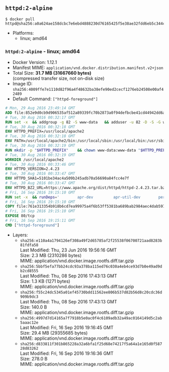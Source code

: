 ## `httpd:2-alpine`

```console
$ docker pull httpd@sha256:a0a624ae158dcbc7e6ebd4888230d76165425f5e38ae32fdd6eb5c344cd4d2aa
```

-	Platforms:
	-	linux; amd64

### `httpd:2-alpine` - linux; amd64

-	Docker Version: 1.12.1
-	Manifest MIME: `application/vnd.docker.distribution.manifest.v2+json`
-	Total Size: **31.7 MB (31667660 bytes)**  
	(compressed transfer size, not on-disk size)
-	Image ID: `sha256:4009ffe7e1110d82f96a4f48632ba38efe90ed2cecf1276eb24508e00af42489`
-	Default Command: `["httpd-foreground"]`

```dockerfile
# Mon, 29 Aug 2016 23:49:14 GMT
ADD file:852e9d0cb9d906535af512a89339fc70b2873a0f94defbcbe41cd44942dd6ac8 in / 
# Tue, 30 Aug 2016 00:32:17 GMT
RUN set -x 	&& addgroup -g 82 -S www-data 	&& adduser -u 82 -D -S -G www-data www-data
# Tue, 30 Aug 2016 00:32:18 GMT
ENV HTTPD_PREFIX=/usr/local/apache2
# Tue, 30 Aug 2016 00:32:18 GMT
ENV PATH=/usr/local/apache2/bin:/usr/local/sbin:/usr/local/bin:/usr/sbin:/usr/bin:/sbin:/bin
# Tue, 30 Aug 2016 00:32:19 GMT
RUN mkdir -p "$HTTPD_PREFIX" 	&& chown www-data:www-data "$HTTPD_PREFIX"
# Tue, 30 Aug 2016 00:32:19 GMT
WORKDIR /usr/local/apache2
# Tue, 30 Aug 2016 00:33:46 GMT
ENV HTTPD_VERSION=2.4.23
# Tue, 30 Aug 2016 00:33:47 GMT
ENV HTTPD_SHA1=5101be34ac4a509b245adb70a56690a84fcc4e7f
# Tue, 30 Aug 2016 00:33:47 GMT
ENV HTTPD_BZ2_URL=https://www.apache.org/dist/httpd/httpd-2.4.23.tar.bz2
# Fri, 16 Sep 2016 19:15:10 GMT
RUN set -x 	&& runDeps=' 		apr-dev 		apr-util-dev 		perl 	' 	&& apk add --no-cache --virtual .build-deps 		$runDeps 		ca-certificates 		gcc 		gnupg 		libc-dev 		make 		openssl 		openssl-dev 		pcre-dev 		tar 		&& wget -O httpd.tar.bz2 "$HTTPD_BZ2_URL" 	&& echo "$HTTPD_SHA1 *httpd.tar.bz2" | sha1sum -c - 	&& wget -O httpd.tar.bz2.asc "$HTTPD_BZ2_URL.asc" 	&& export GNUPGHOME="$(mktemp -d)" 	&& gpg --keyserver ha.pool.sks-keyservers.net --recv-keys A93D62ECC3C8EA12DB220EC934EA76E6791485A8 	&& gpg --batch --verify httpd.tar.bz2.asc httpd.tar.bz2 	&& rm -r "$GNUPGHOME" httpd.tar.bz2.asc 		&& mkdir -p src 	&& tar -xvf httpd.tar.bz2 -C src --strip-components=1 	&& rm httpd.tar.bz2 	&& cd src 		&& ./configure 		--prefix="$HTTPD_PREFIX" 		--enable-mods-shared=reallyall 	&& make -j"$(getconf _NPROCESSORS_ONLN)" 	&& make install 		&& cd .. 	&& rm -r src 		&& sed -ri 		-e 's!^(\s*CustomLog)\s+\S+!\1 /proc/self/fd/1!g' 		-e 's!^(\s*ErrorLog)\s+\S+!\1 /proc/self/fd/2!g' 		"$HTTPD_PREFIX/conf/httpd.conf" 		&& runDeps="$runDeps $( 		scanelf --needed --nobanner --recursive /usr/local 			| awk '{ gsub(/,/, "\nso:", $2); print "so:" $2 }' 			| sort -u 			| xargs -r apk info --installed 			| sort -u 	)" 	&& apk add --virtual .httpd-rundeps $runDeps 	&& apk del .build-deps
# Fri, 16 Sep 2016 19:15:10 GMT
COPY file:761e313354b918b6cd7ea99975a4f6b53ff5381ba689bab2984aec4dab597215 in /usr/local/bin/ 
# Fri, 16 Sep 2016 19:15:10 GMT
EXPOSE 80/tcp
# Fri, 16 Sep 2016 19:15:11 GMT
CMD ["httpd-foreground"]
```

-	Layers:
	-	`sha256:e110a4a1794126ef308a49f2d65785af2f25538f06700721aad8283b81fdfa58`  
		Last Modified: Thu, 23 Jun 2016 19:56:16 GMT  
		Size: 2.3 MB (2310286 bytes)  
		MIME: application/vnd.docker.image.rootfs.diff.tar.gzip
	-	`sha256:5bbf5efa77bb24cdc93a378ba115ed76c030a4eb4ce93d7b0e49ad9db2cd8555`  
		Last Modified: Thu, 08 Sep 2016 17:43:13 GMT  
		Size: 1.3 KB (1271 bytes)  
		MIME: application/vnd.docker.image.rootfs.diff.tar.gzip
	-	`sha256:f55c24dc5345a01ef45730bdd11562ee806b537d82b56d8c20cdc36d909b9dc3`  
		Last Modified: Thu, 08 Sep 2016 17:43:13 GMT  
		Size: 140.0 B  
		MIME: application/vnd.docker.image.rootfs.diff.tar.gzip
	-	`sha256:4997d7d14165a7f7918b5e0ac0f4c6109adb32a49ac0164149d5c2ab5aaac12e`  
		Last Modified: Fri, 16 Sep 2016 19:16:45 GMT  
		Size: 29.4 MB (29355685 bytes)  
		MIME: application/vnd.docker.image.rootfs.diff.tar.gzip
	-	`sha256:d833811f301b865228a32a6bfa1f25d68e74217f5a64a1e165d0f58728d83262`  
		Last Modified: Fri, 16 Sep 2016 19:16:36 GMT  
		Size: 278.0 B  
		MIME: application/vnd.docker.image.rootfs.diff.tar.gzip
